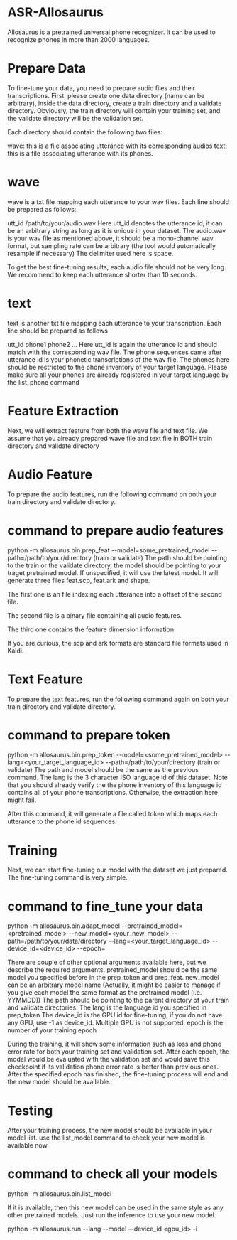 # ASR-Allosaurus
Allosaurus is a pretrained universal phone recognizer. It can be used to recognize phones in more than 2000 languages.
# Prepare Data
To fine-tune your data, you need to prepare audio files and their transcriptions. First, please create one data directory (name can be arbitrary), inside the data directory, create a train directory and a validate directory. Obviously, the train directory will contain your training set, and the validate directory will be the validation set.

Each directory should contain the following two files:

wave: this is a file associating utterance with its corresponding audios
text: this is a file associating utterance with its phones.
# wave
wave is a txt file mapping each utterance to your wav files. Each line should be prepared as follows:

utt_id /path/to/your/audio.wav
Here utt_id denotes the utterance id, it can be an arbitrary string as long as it is unique in your dataset. The audio.wav is your wav file as mentioned above, it should be a mono-channel wav format, but sampling rate can be arbitrary (the tool would automatically resample if necessary) The delimiter used here is space.

To get the best fine-tuning results, each audio file should not be very long. We recommend to keep each utterance shorter than 10 seconds.

# text
text is another txt file mapping each utterance to your transcription. Each line should be prepared as follows

utt_id phone1 phone2 ...
Here utt_id is again the utterance id and should match with the corresponding wav file. The phone sequences came after utterance id is your phonetic transcriptions of the wav file. The phones here should be restricted to the phone inventory of your target language. Please make sure all your phones are already registered in your target language by the list_phone command

# Feature Extraction
Next, we will extract feature from both the wave file and text file. We assume that you already prepared wave file and text file in BOTH train directory and validate directory

# Audio Feature
To prepare the audio features, run the following command on both your train directory and validate directory.

# command to prepare audio features
python -m allosaurus.bin.prep_feat --model=some_pretrained_model --path=/path/to/your/directory (train or validate)
The path should be pointing to the train or the validate directory, the model should be pointing to your traget pretrained model. If unspecified, it will use the latest model. It will generate three files feat.scp, feat.ark and shape.

The first one is an file indexing each utterance into a offset of the second file.

The second file is a binary file containing all audio features.

The third one contains the feature dimension information

If you are curious, the scp and ark formats are standard file formats used in Kaldi.

# Text Feature
To prepare the text features, run the following command again on both your train directory and validate directory.

# command to prepare token
python -m allosaurus.bin.prep_token --model=<some_pretrained_model> --lang=<your_target_language_id> --path=/path/to/your/directory (train or validate)
The path and model should be the same as the previous command. The lang is the 3 character ISO language id of this dataset. Note that you should already verify the the phone inventory of this language id contains all of your phone transcriptions. Otherwise, the extraction here might fail.

After this command, it will generate a file called token which maps each utterance to the phone id sequences.

# Training
Next, we can start fine-tuning our model with the dataset we just prepared. The fine-tuning command is very simple.

# command to fine_tune your data

python -m allosaurus.bin.adapt_model --pretrained_model=<pretrained_model> --new_model=<your_new_model> --path=/path/to/your/data/directory --lang=<your_target_language_id> --device_id=<device_id> --epoch=<epoch>

There are couple of other optional arguments available here, but we describe the required arguments.
pretrained_model should be the same model you specified before in the prep_token and prep_feat.
new_model can be an arbitrary model name (Actually, it might be easier to manage if you give each model the same format as the pretrained model (i.e. YYMMDD))
The path should be pointing to the parent directory of your train and validate directories.
The lang is the language id you specified in prep_token
The device_id is the GPU id for fine-tuning, if you do not have any GPU, use -1 as device_id. Multiple GPU is not supported.
epoch is the number of your training epoch

During the training, it will show some information such as loss and phone error rate for both your training set and validation set. After each epoch, the model would be evaluated with the validation set and would save this checkpoint if its validation phone error rate is better than previous ones. After the specified epoch has finished, the fine-tuning process will end and the new model should be available.

# Testing
After your training process, the new model should be available in your model list. use the list_model command to check your new model is available now

# command to check all your models

python -m allosaurus.bin.list_model

If it is available, then this new model can be used in the same style as any other pretrained models. Just run the inference to use your new model.

python -m allosaurus.run --lang <language id> --model <your new model> --device_id <gpu_id> -i <audio>
